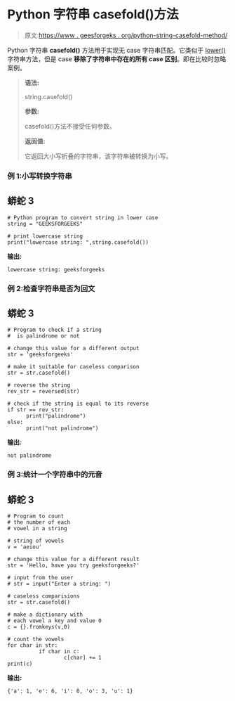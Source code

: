 # Python 字符串 casefold()方法

> 原文:[https://www . geesforgeks . org/python-string-casefold-method/](https://www.geeksforgeeks.org/python-string-casefold-method/)

Python 字符串 **casefold()** 方法用于实现无 case 字符串匹配。它类似于 [lower()](https://www.geeksforgeeks.org/python-string-lower/) 字符串方法，但是 case **移除了字符串中存在的所有 case 区别**。即在比较时忽略案例。

> **语法:**
> 
> string.casefold()
> 
> **参数:**
> 
> casefold()方法不接受任何参数。
> 
> **返回值:**
> 
> 它返回大小写折叠的字符串，该字符串被转换为小写。

### **例 1:小写转换字符串**

## 蟒蛇 3

```
# Python program to convert string in lower case
string = "GEEKSFORGEEKS"

# print lowercase string
print("lowercase string: ",string.casefold())
```

**输出:**

```
lowercase string: geeksforgeeks
```

### **例 2:检查字符串是否为回文**

## 蟒蛇 3

```
# Program to check if a string
#  is palindrome or not

# change this value for a different output
str = 'geeksforgeeks'

# make it suitable for caseless comparison
str = str.casefold()

# reverse the string
rev_str = reversed(str)

# check if the string is equal to its reverse
if str == rev_str:
      print("palindrome")
else:
      print("not palindrome")
```

**输出:**

```
not palindrome
```

### **例 3:统计一个字符串中的元音**

## 蟒蛇 3

```
# Program to count 
# the number of each 
# vowel in a string

# string of vowels
v = 'aeiou'

# change this value for a different result
str = 'Hello, have you try geeksforgeeks?'

# input from the user
# str = input("Enter a string: ")

# caseless comparisions
str = str.casefold()

# make a dictionary with 
# each vowel a key and value 0
c = {}.fromkeys(v,0)

# count the vowels
for char in str:
          if char in c:
                  c[char] += 1
print(c)
```

**输出:**

```
{'a': 1, 'e': 6, 'i': 0, 'o': 3, 'u': 1}
```